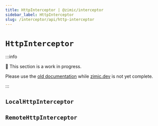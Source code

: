 ```yaml
---
title: HttpInterceptor | @zimic/interceptor
sidebar_label: HttpInterceptor
slug: /interceptor/api/http-interceptor
---
```


# `HttpInterceptor`

:::info

🚧 This section is a work in progress.

Please use the [old documentation](https://github.com/zimicjs/zimic/wiki) while [zimic.dev](https://zimic.dev) is not
yet complete.

:::

## `LocalHttpInterceptor`

## `RemoteHttpInterceptor`

